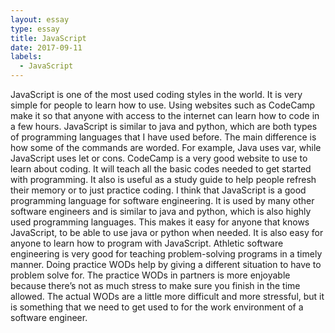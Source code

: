 ```yaml
---
layout: essay
type: essay
title: JavaScript
date: 2017-09-11
labels:
  - JavaScript
---
```


JavaScript is one of the most used coding styles in the world. It is very simple for people to learn how to use. Using websites such as CodeCamp make it so that anyone with access to the internet can learn how to code in a few hours. 
JavaScript is similar to java and python, which are both types of programming languages that I have used before. The main difference is how some of the commands are worded. For example, Java uses var, while JavaScript uses let or cons. 
CodeCamp is a very good website to use to learn about coding. It will teach all the basic codes needed to get started with programming. It also is useful as a study guide to help people refresh their memory or to just practice coding. 
I think that JavaScript is a good programming language for software engineering. It is used by many other software engineers and is similar to java and python, which is also highly used programming languages. This makes it easy for anyone that knows JavaScript, to be able to use java or python when needed. It is also easy for anyone to learn how to program with JavaScript.
Athletic software engineering is very good for teaching problem-solving programs in a timely manner. Doing practice WODs help by giving a different situation to have to problem solve for. The practice WODs in partners is more enjoyable because there’s not as much stress to make sure you finish in the time allowed. The actual WODs are a little more difficult and more stressful, but it is something that we need to get used to for the work environment of a software engineer.
